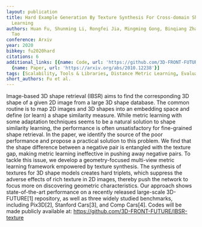```yaml
---
layout: publication
title: Hard Example Generation By Texture Synthesis For Cross-domain Shape Similarity
  Learning
authors: Huan Fu, Shunming Li, Rongfei Jia, Mingming Gong, Binqiang Zhao, Dacheng
  Tao
conference: Arxiv
year: 2020
bibkey: fu2020hard
citations: 6
additional_links: [{name: Code, url: 'https://github.com/3D-FRONT-FUTURE/IBSR-texture'},
  {name: Paper, url: 'https://arxiv.org/abs/2010.12238'}]
tags: [Scalability, Tools & Libraries, Distance Metric Learning, Evaluation]
short_authors: Fu et al.
---
```

Image-based 3D shape retrieval (IBSR) aims to find the corresponding 3D shape
of a given 2D image from a large 3D shape database. The common routine is to
map 2D images and 3D shapes into an embedding space and define (or learn) a
shape similarity measure. While metric learning with some adaptation techniques
seems to be a natural solution to shape similarity learning, the performance is
often unsatisfactory for fine-grained shape retrieval. In the paper, we
identify the source of the poor performance and propose a practical solution to
this problem. We find that the shape difference between a negative pair is
entangled with the texture gap, making metric learning ineffective in pushing
away negative pairs. To tackle this issue, we develop a geometry-focused
multi-view metric learning framework empowered by texture synthesis. The
synthesis of textures for 3D shape models creates hard triplets, which suppress
the adverse effects of rich texture in 2D images, thereby push the network to
focus more on discovering geometric characteristics. Our approach shows
state-of-the-art performance on a recently released large-scale 3D-FUTURE[1]
repository, as well as three widely studied benchmarks, including Pix3D[2],
Stanford Cars[3], and Comp Cars[4]. Codes will be made publicly available at:
https://github.com/3D-FRONT-FUTURE/IBSR-texture